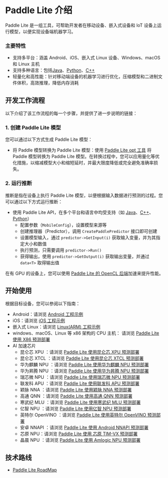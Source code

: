 # Paddle Lite 介绍

Paddle Lite 是一组工具，可帮助开发者在移动设备、嵌入式设备和 loT 设备上运行模型，以便实现设备端机器学习。

### 主要特性

- 支持多平台：涵盖 Android、iOS、嵌入式 Linux 设备、Windows、macOS 和 Linux 主机
- 支持多种语言：包括[Java](../api_reference/java_api_doc)、[Python](../api_reference/python_api_doc)、[C++](../api_reference/cxx_api_doc)
- 轻量化和高性能：针对移动端设备的机器学习进行优化，压缩模型和二进制文件体积，高效推理，降低内存消耗

## 开发工作流程
以下介绍了该工作流程的每一个步骤，并提供了进一步说明的链接：

### 1. 创建 Paddle Lite 模型

您可以通过以下方式生成 Paddle Lite 模型：

- 将 Paddle 模型转换为 Paddle Lite 模型：使用 [Paddle Lite opt 工具](../user_guides/model_optimize_tool) 将 Paddle 模型转换为 Paddle Lite 模型。在转换过程中，您可以应用量化等优化措施，以缩减模型大小和缩短延时，并最大限度降低或完全避免准确率损失。

### 2. 运行推断

推断是指在设备上执行 Paddle Lite 模型，以便根据输入数据进行预测的过程。您可以通过以下方式运行推断：

- 使用 Paddle Lite API，在多个平台和语言中均受支持（如 [Java](../user_guides/java_demo)、[C++](../user_guides/cpp_demo)、[Python](../user_guides/python_demo)）
  - 配置参数（`MobileConfig`），设置模型来源等
  - 创建推理器（Predictor），调用 `CreatePaddlePredictor` 接口即可创建
  - 设置模型输入，通过 `predictor->GetInput(i)` 获取输入变量，并为其指定大小和数值
  - 执行预测，只需要调用 `predictor->Run()`
  - 获得输出，使用 `predictor->GetOutput(i)` 获取输出变量，并通过 `data<T>` 取得输出值

在有 GPU 的设备上，您可以使用 [Paddle Lite 的 OpenCL 后端](../demo_guides/opencl)加速来提升性能。

## 开始使用

根据目标设备，您可以参阅以下指南：

- Android：请浏览 [Android 工程示例](../demo_guides/android_app_demo)
- iOS：请浏览 [iOS 工程示例](../demo_guides/ios_app_demo)
- 嵌入式 Linux：请浏览 [Linux(ARM) 工程示例](../demo_guides/linux_arm_demo)
- windows、macOS、Linux 等 x86 架构的 CPU 主机： 请浏览 [Paddle Lite 使用 X86 预测部署](../demo_guides/x86)
- AI 加速芯片
  - 昆仑芯 XPU ：请浏览 [Paddle Lite 使用昆仑芯 XPU 预测部署](../demo_guides/kunlunxin_xpu)
  - 昆仑芯 XTCL ：请浏览 [Paddle Lite 使用昆仑芯 XTCL 预测部署](../demo_guides/kunlunxin_xtcl)
  - 华为麒麟 NPU ：请浏览 [Paddle Lite 使用华为麒麟 NPU 预测部署](../demo_guides/huawei_kirin_npu)
  - 华为昇腾 NPU ：请浏览 [Paddle Lite 使用华为昇腾 NPU 预测部署](../demo_guides/huawei_ascend_npu)
  - 瑞芯微 NPU ：请浏览 [Paddle Lite 使用瑞芯微 NPU 预测部署](../demo_guides/rockchip_npu)
  - 联发科 APU ：请浏览 [Paddle Lite 使用联发科 APU 预测部署](../demo_guides/mediatek_apu)
  - 颖脉 NNA ：请浏览 [Paddle Lite 使用颖脉 NNA 预测部署](../demo_guides/imagination_nna)
  - 高通 QNN ：请浏览 [Paddle Lite 使用高通 QNN 预测部署](../demo_guides/qualcomm_qnn)
  - 寒武纪 MLU ：请浏览 [Paddle Lite 使用寒武纪 MLU 预测部署](../demo_guides/cambricon_mlu)
  - 亿智 NPU ：请浏览 [Paddle Lite 使用亿智 NPU 预测部署](../demo_guides/eeasytech_npu)
  - 英特尔 OpenVINO ：请浏览 [Paddle Lite 使用英特尔 OpenVINO 预测部署](../demo_guides/intel_openvino)
  - 安卓 NNAPI ：请浏览 [Paddle Lite 使用 Android NNAPI 预测部署](../demo_guides/android_nnapi)
  - 芯原 NPU：请浏览 [Paddle Lite 使用 芯原 TIM-VX 预测部署](../demo_guides/verisilicon_timvx)
  - 晶晨 NPU ：请浏览 [Paddle Lite 使用 Amlogic NPU 预测部署](../demo_guides/amlogic_npu)

## 技术路线

- [Paddle Lite RoadMap](roadmap)
